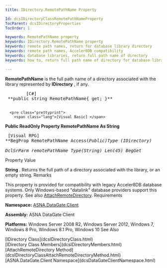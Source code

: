 ```yaml
---
title: IDirectory.RemotePathName Property

Id: dcsIDirectoryClassRemotePathNameProperty
TocParent: dcsIDirectoryProperties
TocOrder: 1

keywords: RemotePathName property
keywords: IDirectory.RemotePathName property 
keywords: remote path names, return for database library directory
keywords: remote path names, Acceler8DB compatibility
keywords: database libraries, return full path name of directory
keywords: how to, return full path name of directory for database library

---
```


**RemotePathName** is the full path name of a directory associated with the library represented by **IDirectory** , if any.
<pre class="prettyprint">
        <span class="lang">[C#]</span>
 **public string RemotePathName{ get; }** 
      </pre>
      <pre class="prettyprint">
        <span class="lang">[Visual Basic] </span>
 **Public ReadOnly Property RemotePathName As String** 
      </pre>
      <pre class="prettyprint">
        <span class="lang">[Visual RPG]</span>
 **BegProp RemotePathName Access(*Public)Type (IDirectory)<br />       DclSrParm remotePathName Type(*String) Len(45)
    BegGet** 
      </pre>

Property Value <p> **String** . Returns the full path of a directory associated with the library, or an empty string. 
Remarks

This property is provided for compatibility with legacy Acceler8DB database systems. Only Windows-based "datalink" database providers support this property. See also [ AttachRemoteDirectory](dcsIDirectoryClassAttachRemoteDirectoryMethod.html).
Requirements

**Namespace:** [ASNA.DataGate.Client](dcsDataGateClientNamespace.html) 

**Assembly:** ASNA DataGate Client

**Platforms:** Windows Server 2008 R2, Windows Server 2012, Windows 7, Windows 8 Pro, Windows 8.1 Pro, Windows 10
See Also

<dl />
      [IDirectory Class](dcsIDirectoryClass.html)
      <br />
      [IDirectory Class Members](dcsIDirectoryMembers.html)
      <br />
      [AttachRemoteDirectory 
					Method](dcsIDirectoryClassAttachRemoteDirectoryMethod.html)
      <br />
      [ASNA.DataGate.Client Namespace](dcsDataGateClientNamespace.html)

